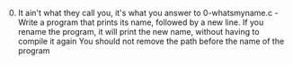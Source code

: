 0. It ain't what they call you, it's what you answer to 
	0-whatsmyname.c - Write a program that prints its name, followed by a new line.
		If you rename the program, it will print the new name, without having to compile it again
		You should not remove the path before the name of the program
